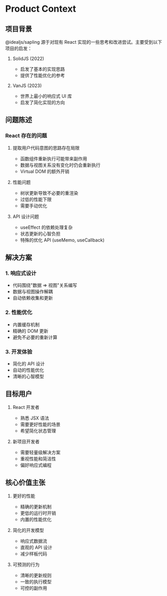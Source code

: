 # Product Context

## 项目背景

@idealjs/sapling 源于对现有 React 实现的一些思考和改进尝试。主要受到以下项目的启发：

1. SolidJS (2022)
   - 启发了基本的实现思路
   - 提供了性能优化的参考

2. VanJS (2023)
   - 世界上最小的响应式 UI 库
   - 启发了简化实现的方向

## 问题陈述

### React 存在的问题

1. 提取用户代码意图的思路存在局限
   - 函数组件重新执行可能带来副作用
   - 数据与视图关系没有变化时仍会重新执行
   - Virtual DOM 的额外开销

2. 性能问题
   - 树状更新导致不必要的重渲染
   - 过低的性能下限
   - 需要手动优化

3. API 设计问题
   - useEffect 的依赖处理复杂
   - 状态更新的心智负担
   - 特殊的优化 API (useMemo, useCallback)

## 解决方案

### 1. 响应式设计
- 代码围绕"数据 => 视图"关系编写
- 数据与视图操作解耦
- 自动依赖收集和更新

### 2. 性能优化
- 内置缓存机制
- 精确的 DOM 更新
- 避免不必要的重新计算

### 3. 开发体验
- 简化的 API 设计
- 自动的性能优化
- 清晰的心智模型

## 目标用户

1. React 开发者
   - 熟悉 JSX 语法
   - 需要更好性能的场景
   - 希望简化状态管理

2. 新项目开发者
   - 需要轻量级解决方案
   - 重视性能和简洁性
   - 偏好响应式编程

## 核心价值主张

1. 更好的性能
   - 精确的更新机制
   - 更低的运行时开销
   - 内置的性能优化

2. 简化的开发模型
   - 响应式数据流
   - 直观的 API 设计
   - 减少样板代码

3. 可预测的行为
   - 清晰的更新规则
   - 一致的执行模型
   - 可控的副作用